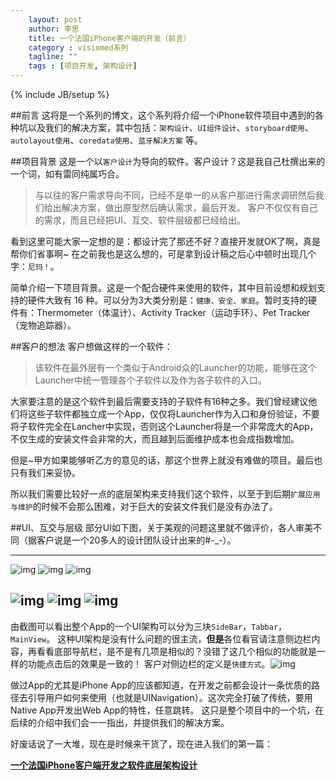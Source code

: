 ```yaml
---
    layout: post
    author: 李思
    title: 一个法国iPhone客户端的开发（前言）
    category : visiomed系列
    tagline: ""
    tags : [项目开发, 架构设计]
---
```


{% include JB/setup %}

<!--  发布地址 https://stackedit.io/viewer#!url=  -->

##前言
这将是一个系列的博文，这个系列将介绍一个iPhone软件项目中遇到的各种坑以及我们的解决方案，其中包括：`架构设计`、`UI组件设计`、`storyboard使用`、`autolayout使用`、`coredata使用`、`蓝牙解决方案` 等。

##项目背景
这是一个以`客户设计`为导向的软件。客户设计？这是我自己杜撰出来的一个词，如有雷同纯属巧合。

>与以往的客户需求导向不同，已经不是单一的从客户那进行需求调研然后我们给出解决方案，做出原型然后确认需求，最后开发。
>客户不仅仅有自己的需求，而且已经把UI、互交、软件层级都已经给出。

看到这里可能大家一定想的是：都设计完了那还不好？直接开发就OK了啊，真是帮你们省事啊~
在之前我也是这么想的，可是拿到设计稿之后心中顿时出现几个字：`尼玛！`。

简单介绍一下项目背景。这是一个配合硬件来使用的软件，其中目前设想和规划支持的硬件大致有 16 种。可以分为3大类分别是：`健康、安全、家庭`。暂时支持的硬件有：Thermometer（体温计）、Activity Tracker（运动手环）、Pet Tracker（宠物追踪器）。

##客户的想法
客户想做这样的一个软件：
> 该软件在最外层有一个类似于Android众的Launcher的功能，能够在这个Launcher中统一管理各个子软件以及作为各子软件的入口。

大家要注意的是这个软件到最后需要支持的子软件有16种之多。我们曾经建议他们将这些子软件都独立成一个App，仅仅将Launcher作为入口和身份验证，不要将子软件完全在Lancher中实现，否则这个Launcher将是一个非常庞大的App，不仅生成的安装文件会非常的大，而且越到后面维护成本也会成指数增加。

但是~甲方如果能够听乙方的意见的话，那这个世界上就没有难做的项目。最后也只有我们来妥协。

所以我们需要比较好一点的底层架构来支持我们这个软件，以至于到后期`扩展应用与维护`的时候不会那么困难，对于巨大的安装文件我们是没有办法了。

##UI、互交与层级
部分UI如下图，关于美观的问题这里就不做评价，各人审美不同（据客户说是一个20多人的设计团队设计出来的#-_-）。

----
![img](http://lisi1987-blog-images.qiniudn.com/visiomed_952DFAD5-8971-4D36-8D72-DB1F0C601035.png?imageView/2/w/213/q/85|watermark/2/text/bGlzaTE5ODc=/font/5b6u6L2v6ZuF6buR/fontsize/200/fill/I0VGRUZFRg==/dissolve/50/gravity/SouthEast/dx/10/dy/10) ![img](http://lisi1987-blog-images.qiniudn.com/visiomed_38606599-DECF-452C-A860-7FAAC7B0A8CD.png?imageView/2/w/213/q/85|watermark/2/text/bGlzaTE5ODc=/font/5b6u6L2v6ZuF6buR/fontsize/200/fill/I0VGRUZFRg==/dissolve/50/gravity/SouthEast/dx/10/dy/10) ![img](http://lisi1987-blog-images.qiniudn.com/visiomed_25D9E3BC-E1BC-4877-BDD1-11262F246F00.png?imageView/2/w/213/q/85%7Cwatermark/2/text/bGlzaTE5ODc=/font/5b6u6L2v6ZuF6buR/fontsize/200/fill/I0VGRUZFRg==/dissolve/50/gravity/SouthEast/dx/10/dy/10)

![img](http://lisi1987-blog-images.qiniudn.com/visiomed_94FF24D6-5319-436E-AC80-AA612B1064F0.png?imageView/2/w/213/q/85%7Cwatermark/2/text/bGlzaTE5ODc=/font/5b6u6L2v6ZuF6buR/fontsize/200/fill/I0VGRUZFRg==/dissolve/50/gravity/SouthEast/dx/10/dy/10) ![img](http://lisi1987-blog-images.qiniudn.com/visiomed_FB66729F-92B8-4E7A-AC71-D6C255521BDD.png?imageView/2/w/213/q/85|watermark/2/text/bGlzaTE5ODc=/font/5b6u6L2v6ZuF6buR/fontsize/200/fill/I0VGRUZFRg==/dissolve/50/gravity/SouthEast/dx/10/dy/10) ![img](http://lisi1987-blog-images.qiniudn.com/visiomed_92D8A8B4-6749-41D7-ADAE-507181081702.png?imageView/2/w/213/q/85%7Cwatermark/2/text/bGlzaTE5ODc=/font/5b6u6L2v6ZuF6buR/fontsize/200/fill/I0VGRUZFRg==/dissolve/50/gravity/SouthEast/dx/10/dy/10)
----

由截图可以看出整个App的一个UI架构可以分为三块`SideBar`，`Tabbar`，`MainView`。
这种UI架构是没有什么问题的很主流，**但是**各位看官请注意侧边栏内容，再看看底部导航栏，是不是有几项是相似的？没错了这几个相似的功能就是一样的功能点击后的效果是一致的！
客户对侧边栏的定义是`快捷方式`。![img](http://pic.sc.chinaz.com/Files/pic/faces/2659/211.jpg)

做过App的尤其是iPhone App的应该都知道，在开发之前都会设计一条优质的路径去引导用户如何来使用（也就是UINavigation）。这次完全打破了传统，要用Native App开发出Web App的特性，任意跳转。
这只是整个项目中的一个坑，在后续的介绍中我们会一一指出，并提供我们的解决方案。

好废话说了一大堆，现在是时候来干货了，现在进入我们的第一篇：

**[一个法国iPhone客户端开发之软件底层架构设计]()**


